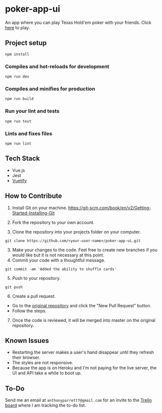 # poker-app-ui

An app where you can play Texas Hold'em poker with your friends. Click [here](https://poker-friends.herokuapp.com/) to play.

## Project setup

```
npm install
```

### Compiles and hot-reloads for development

```
npm run dev
```

### Compiles and minifies for production

```
npm run build
```

### Run your lint and tests

```
npm run test
```

### Lints and fixes files

```
npm run lint
```

## Tech Stack

-   Vue.js
-   Jest
-   [Vuetify](https://vuetifyjs.com/)

## How to Contribute

1. Install Git on your machine.
   https://git-scm.com/book/en/v2/Getting-Started-Installing-Git

2. Fork the repository to your own account.

3. Clone the repository into your projects folder on your computer.

```
git clone https://github.com/<your-user-name>/poker-app-ui.git
```

3. Make your changes to the code. Feel free to create new branches if you would like but it is not necessary at this point.
4. Commit your code with a thoughtful message.

```
git commit -am 'Added the ability to shuffle cards'
```

5. Push to your repository.

```
git push
```

6. Create a pull request.

-   Go to the [original repository](https://github.com/aparrett/poker-app-ui) and click the "New Pull Request" button.
-   Follow the steps.

7. Once the code is reviewed, it will be merged into master on the original repository.

## Known Issues

* Restarting the server makes a user's hand disappear until they refresh their browser.
* The styles are not responsive.
* Because the app is on Heroku and I'm not paying for the live server, the UI and API take a while to boot up.

## To-Do

Send me an email at `anthonyparrett7@gmail.com` for an invite to the [Trello board](https://trello.com/b/pBbdpTSe/appstories) where I am tracking the to-do list.